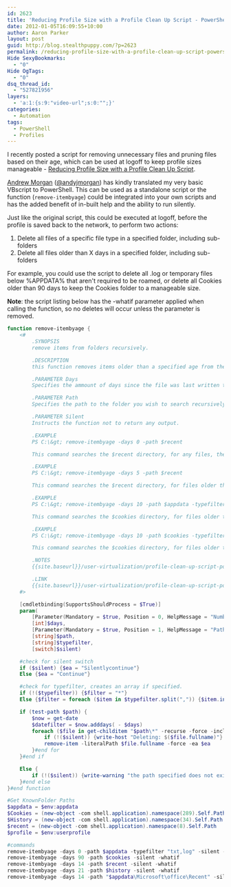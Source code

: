 ```yaml
---
id: 2623
title: 'Reducing Profile Size with a Profile Clean Up Script - PowerShell Edition'
date: 2012-01-05T16:09:55+10:00
author: Aaron Parker
layout: post
guid: http://blog.stealthpuppy.com/?p=2623
permalink: /reducing-profile-size-with-a-profile-clean-up-script-powershell-edition/
Hide SexyBookmarks:
  - "0"
Hide OgTags:
  - "0"
dsq_thread_id:
  - "527821956"
layers:
  - 'a:1:{s:9:"video-url";s:0:"";}'
categories:
  - Automation
tags:
  - PowerShell
  - Profiles
---
```

I recently posted a script for removing unnecessary files and pruning files based on their age, which can be used at logoff to keep profile sizes manageable - [Reducing Profile Size with a Profile Clean Up Script]({{site.baseurl}}/user-virtualization/profile-clean-up-script/).

[Andrew Morgan](http://andrewmorgan.ie/about-2/) ([@andyjmorgan](http://twitter.com/andyjmorgan)) has kindly translated my very basic VBscript to PowerShell. This can be used as a standalone script or the function (`remove-itembyage`) could be integrated into your own scripts and has the added benefit of in-built help and the ability to run silently.

Just like the original script, this could be executed at logoff, before the profile is saved back to the network, to perform two actions:

  1. Delete all files of a specific file type in a specified folder, including sub-folders
  2. Delete all files older than X days in a specified folder, including sub-folders

For example, you could use the script to delete all .log or temporary files below %APPDATA% that aren't required to be roamed, or delete all Cookies older than 90 days to keep the Cookies folder to a manageable size.

**Note**: the script listing below has the -whatif parameter applied when calling the function, so no deletes will occur unless the parameter is removed.

```powershell
function remove-itembyage {
    <#
        .SYNOPSIS
        remove items from folders recursively.

        .DESCRIPTION
        this function removes items older than a specified age from the target folder

        .PARAMETER Days
        Specifies the ammount of days since the file was last written to you wish to filter on.

        .PARAMETER Path
        Specifies the path to the folder you wish to search recursively.

        .PARAMETER Silent
        Instructs the function not to return any output.

        .EXAMPLE
        PS C:\&gt; remove-itembyage -days 0 -path $recent

        This command searches the $recent directory, for any files, then deletes them.

        .EXAMPLE
        PS C:\&gt; remove-itembyage -days 5 -path $recent

        This command searches the $recent directory, for files older than 5 days, then deletes them.

        .EXAMPLE
        PS C:\&gt; remove-itembyage -days 10 -path $appdata -typefilter "txt,log"

        This command searches the $cookies directory, for files older than 10 days and end with txt or log extensions, then deletes them.

        .EXAMPLE
        PS C:\&gt; remove-itembyage -days 10 -path $cookies -typefilter "txt,log" -silent

        This command searches the $cookies directory, for files older than 10 days and end with txt or log extensions, then deletes them without a report.

        .NOTES
        {{site.baseurl}}/user-virtualization/profile-clean-up-script-powershell-edition/ for support information.

        .LINK
        {{site.baseurl}}/user-virtualization/profile-clean-up-script-powershell-edition/
    #>

    [cmdletbinding(SupportsShouldProcess = $True)]
    param(
        [Parameter(Mandatory = $true, Position = 0, HelpMessage = "Number of days to filter by, E.G. ""14""")]
        [int]$days,
        [Parameter(Mandatory = $true, Position = 1, HelpMessage = "Path to files you wish to delete")]
        [string]$path,
        [string]$typefilter,
        [switch]$silent)

    #check for silent switch
    if ($silent) {$ea = "Silentlycontinue"}
    Else {$ea = "Continue"}

    #check for typefilter, creates an array if specified.
    if (!($typefilter)) {$filter = "*"}
    Else {$filter = foreach ($item in $typefilter.split(",")) {$item.insert(0, "*.")}}

    if (test-path $path) {
        $now = get-date
        $datefilter = $now.adddays( - $days)
        foreach ($file in get-childitem "$path\*" -recurse -force -include $filter | where {$_.PSIsContainer -eq $false -and $_.lastwritetime -le $datefilter -and $_.name -ne "desktop.ini"}) {
            if (!($silent)) {write-host "Deleting: $($file.fullname)"}
            remove-item -literalPath $file.fullname -force -ea $ea
        }#end for
    }#end if

    Else {
        if (!($silent)) {write-warning "the path specified does not exist! ($path)"}
    }#end else
}#end function

#Get KnownFolder Paths
$appdata = $env:appdata
$Cookies = (new-object -com shell.application).namespace(289).Self.Path
$History = (new-object -com shell.application).namespace(34).Self.Path
$recent = (new-object -com shell.application).namespace(8).Self.Path
$profile = $env:userprofile

#commands
remove-itembyage -days 0 -path $appdata -typefilter "txt,log" -silent -whatif
remove-itembyage -days 90 -path $cookies -silent -whatif
remove-itembyage -days 14 -path $recent -silent -whatif
remove-itembyage -days 21 -path $history -silent -whatif
remove-itembyage -days 14 -path "$appdata\Microsoft\office\Recent" -silent -whatif
```
